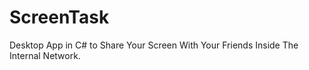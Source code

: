 ScreenTask
==========

Desktop App in C# to Share Your Screen With Your Friends Inside The Internal Network.
